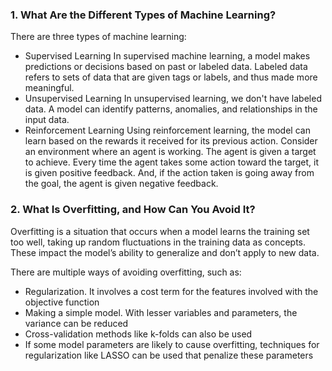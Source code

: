### 1. What Are the Different Types of Machine Learning?
There are three types of machine learning:

- Supervised Learning
In supervised machine learning, a model makes predictions or decisions based on past or labeled data. Labeled data refers to sets of data that are given tags or labels, and thus made more meaningful.
- Unsupervised Learning
In unsupervised learning, we don't have labeled data. A model can identify patterns, anomalies, and relationships in the input data.
- Reinforcement Learning
Using reinforcement learning, the model can learn based on the rewards it received for its previous action.
Consider an environment where an agent is working. The agent is given a target to achieve. Every time the agent takes some action toward the target, it is given positive feedback. And, if the action taken is going away from the goal, the agent is given negative feedback. 

### 2. What Is Overfitting, and How Can You Avoid It? 
Overfitting is a situation that occurs when a model learns the training set too well, taking up random fluctuations in the training data as concepts. These impact the model’s ability to generalize and don’t apply to new data. 

There are multiple ways of avoiding overfitting, such as:

- Regularization. It involves a cost term for the features involved with the objective function
- Making a simple model. With lesser variables and parameters, the variance can be reduced 
- Cross-validation methods like k-folds can also be used
- If some model parameters are likely to cause overfitting, techniques for regularization like LASSO can be used that penalize these parameters
